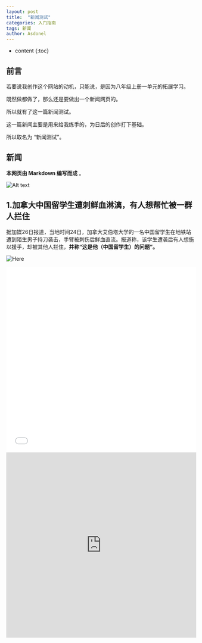 ```yaml
---
layout: post
title:  "新闻测试"
categories: 入门指南
tags: 新闻
author: Asdonel
---
```


* content
{:toc}
## 前言
若要说我创作这个网站的动机，只能说，是因为八年级上册一单元的拓展学习。

既然做都做了，那么还是要做出一个新闻网页的。

所以就有了这一篇新闻测试。

这一篇新闻主要是用来给我练手的，为日后的创作打下基础。

所以取名为 “新闻测试”。

## 新闻
**本网页由 Markdown 编写而成** 。

![Alt text](https://ss1.bdstatic.com/70cFvXSh_Q1YnxGkpoWK1HF6hhy/it/u=4142822693,4248366420&fm=26&gp=0.jpg "Markdown")

## 1.加拿大中国留学生遭刺鲜血淋漓，有人想帮忙被一群人拦住

据加媒26日报道，当地时间24日，加拿大艾伯塔大学的一名中国留学生在地铁站遭到陌生男子持刀袭击，手臂被刺伤后鲜血直流。报道称，该学生遭袭后有人想施以援手，却被其他人拦住，**并称“这是他（中国留学生）的问题”。**

![Here](https://pics7.baidu.com/feed/9358d109b3de9c8298d908c55c51ea0218d84310.jpeg?token=9819e80f6650342a83f380292a5cf404 "留学生的手臂" )

<iframe src="//player.bilibili.com/player.html?aid=460289446&bvid=BV1V5411w7mV&cid=330284605&page=1" scrolling="no" border="0" frameborder="no" framespacing="0" allowfullscreen="false" height=498 width=510> </iframe>

<iframe height=498 width=510 src="https://player.youku.com/embed/XNTE0ODE2NzE1Mg==" frameborder="no" allowfullscreen="false"></iframe>
